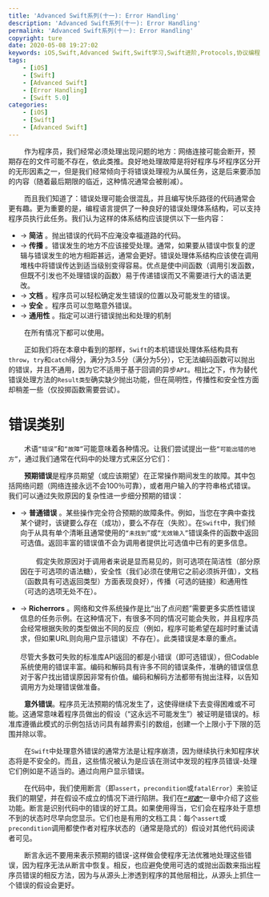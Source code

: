 ```yaml
---
title: 'Advanced Swift系列(十一): Error Handling'
description: 'Advanced Swift系列(十一): Error Handling'
permalink: 'Advanced Swift系列(十一): Error Handling'
copyright: ture
date: 2020-05-08 19:27:02
keywords: iOS,Swift,Advanced Swift,Swift学习,Swift进阶,Protocols,协议编程,泛型,编程,多态,Collection Protocols,Error Handling
tags:
    - [iOS]
    - [Swift]
    - [Advanced Swift]
    - [Error Handling]
    - [Swift 5.0]
categories:
    - [iOS]
    - [Swift]
    - [Advanced Swift]
---
```


&nbsp;&nbsp;&nbsp;&nbsp;&nbsp;&nbsp;&nbsp;&nbsp;作为程序员，我们经常必须处理出现问题的地方：网络连接可能会断开，预期存在的文件可能不存在，依此类推。良好地处理故障是将好程序与坏程序区分开的无形因素之一，但是我们经常倾向于将错误处理视为从属任务，这是后来要添加的内容（随着最后期限的临近，这种情况通常会被削减）。

&nbsp;&nbsp;&nbsp;&nbsp;&nbsp;&nbsp;&nbsp;&nbsp;而且我们知道了：错误处理可能会很混乱，并且编写快乐路径的代码通常会更有趣。更为重要的是，编程语言提供了一种良好的错误处理体系结构，可以支持程序员执行此任务。我们认为这样的体系结构应该提供以下一些内容：

+ → **简洁** 。抛出错误的代码不应淹没幸福道路的代码。
+ → **传播** 。错误发生的地方不应该接受处理。通常，如果要从错误中恢复的逻辑与错误发生的地方相距甚远，通常会更好。错误处理体系结构应该使在调用堆栈中将错误传达到适当级别变得容易。优点是使中间函数（调用引发函数，但既不引发也不处理错误的函数）易于传递错误而又不需要进行大的语法更改。
+ → **文档** 。程序员可以轻松确定发生错误的位置以及可能发生的错误。
+ → **安全** 。程序员可以忽略意外错误。
+ → **通用性** 。指定可以进行错误抛出和处理的机制

<!-- more -->

&nbsp;&nbsp;&nbsp;&nbsp;&nbsp;&nbsp;&nbsp;&nbsp;在所有情况下都可以使用。

&nbsp;&nbsp;&nbsp;&nbsp;&nbsp;&nbsp;&nbsp;&nbsp;正如我们将在本章中看到的那样，`Swift`的本机错误处理体系结构具有`throw`，`try`和`catch`得分，满分为3.5分（满分为5分），它无法编码函数可以抛出的错误，并且不通用，因为它不适用于基于回调的异步`API`。相比之下，作为替代错误处理方法的`Result类型`确实缺少抛出功能，但在简明性，传播性和安全性方面却稍差一些（仅投掷函数需要尝试）。

# **错误类别**

&nbsp;&nbsp;&nbsp;&nbsp;&nbsp;&nbsp;&nbsp;&nbsp;术语`“错误”`和`“故障”`可能意味着各种情况。让我们尝试提出一些`“可能出错的地方”`，通过我们通常在代码中的处理方式来区分它们：

&nbsp;&nbsp;&nbsp;&nbsp;&nbsp;&nbsp;&nbsp;&nbsp;**预期错误**是程序员期望（或应该期望）在正常操作期间发生的故障。其中包括网络问题（网络连接永远不会100％可靠），或者用户输入的字符串格式错误。我们可以通过失败原因的复杂性进一步细分预期的错误：

+ → **普通错误** 。某些操作完全符合预期的故障条件。例如，当您在字典中查找某个键时，该键要么存在（成功），要么不存在（失败）。在`Swift`中，我们倾向于从具有单个清晰且通常使用的`“未找到”`或`“无效输入”`错误条件的函数中返回可选值。返回丰富的错误值不会为调用者提供比可选值中已有的更多信息。\
\
&nbsp;&nbsp;&nbsp;&nbsp;&nbsp;&nbsp;&nbsp;&nbsp;假定失败原因对于调用者来说是显而易见的，则可选项在简洁性（部分原因在于可选项的语法糖），安全性（我们必须在使用它之前必须拆开值），文档（函数具有可选返回类型）方面表现良好），传播（可选的链接）和通用性（可选的选项无处不在）。

+ → **Richerrors** 。网络和文件系统操作是比“出了点问题”需要更多实质性错误信息的任务示例。在这种情况下，有很多不同的情况可能会失败，并且程序员会经常根据失败的类型做出不同的反应（例如，程序可能希望在超时时重试请求，但如果URL则向用户显示错误）不存在）。此类错误是本章的重点。\
\
尽管大多数可失败的标准库API返回的都是小错误（即可选错误），但Codable系统使用的错误丰富。编码和解码具有许多不同的错误条件，准确的错误信息对于客户找出错误原因非常有价值。编码和解码方法都带有抛出注释，以告知调用方为处理错误做准备。


&nbsp;&nbsp;&nbsp;&nbsp;&nbsp;&nbsp;&nbsp;&nbsp;**意外错误**。程序员无法预期的情况发生了，这使得继续下去变得困难或不可能。这通常意味着程序员做出的假设（“这永远不可能发生”）被证明是错误的。标准库遵循此模式的示例包括访问具有越界索引的数组，创建一个上限小于下限的范围并除以零。

&nbsp;&nbsp;&nbsp;&nbsp;&nbsp;&nbsp;&nbsp;&nbsp;在`Swift`中处理意外错误的通常方法是让程序崩溃，因为继续执行未知程序状态将是不安全的。而且，这些情况被认为是应该在测试中发现的程序员错误-处理它们例如是不适当的。通过向用户显示错误。

&nbsp;&nbsp;&nbsp;&nbsp;&nbsp;&nbsp;&nbsp;&nbsp;在代码中，我们使用断言（即`assert`，`precondition`或`fatalError`）来验证我们的期望，并在假设不成立的情况下进行陷阱。我们在[***```“可选”```***]( "")一章中介绍了这些功能。断言是识别代码中的错误的好工具。如果使用得当，它们会在程序处于意想不到的状态时尽早向您显示。它们也是有用的文档工具：每个`assert`或`precondition`调用都使作者对程序状态的（通常是隐式的）假设对其他代码阅读者可见。

&nbsp;&nbsp;&nbsp;&nbsp;&nbsp;&nbsp;&nbsp;&nbsp;断言永远不要用来表示预期的错误-这样做会使程序无法优雅地处理这些错误，因为程序无法从断言中恢复。相反，也应避免使用可选的或抛出函数来指出程序员错误的相反方法，因为与从源头上渗透到程序的其他层相比，从源头上抓住一个错误的假设会更好。
